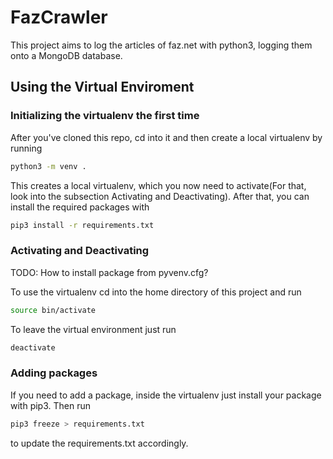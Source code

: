 # FazCrawler

This project aims to log the articles of faz.net with python3, logging them onto a MongoDB database. 

## Using the Virtual Enviroment

### Initializing the virtualenv the first time

After you've cloned this repo, cd into it and then create a local virtualenv by running 

```bash
python3 -m venv .
```

This creates a local virtualenv, which you now need to activate(For that, look into the subsection Activating and Deactivating).
After that, you can install the required packages with 

```bash
pip3 install -r requirements.txt
```

### Activating and Deactivating

TODO: How to install package from pyvenv.cfg?

To use the virtualenv cd into the home directory of this project and run

```bash
source bin/activate
```

To leave the virtual environment just run

```bash
deactivate
```

### Adding packages

If you need to add a package, inside the virtualenv just install your package with pip3. Then run

```bash
pip3 freeze > requirements.txt
```

to update the requirements.txt accordingly. 
